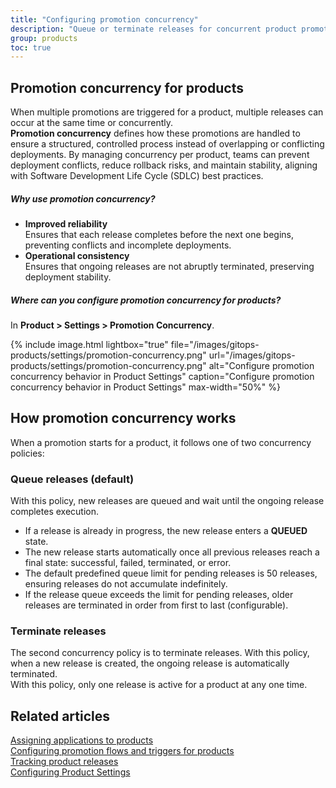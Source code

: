 ```yaml
---
title: "Configuring promotion concurrency"
description: "Queue or terminate releases for concurrent product promotions"
group: products
toc: true
---
```


## Promotion concurrency for products

When multiple promotions are triggered for a product, multiple releases can occur at the same time or concurrently.  
**Promotion concurrency** defines how these promotions are handled to ensure a structured, controlled process instead of overlapping or conflicting deployments.
By managing concurrency per product, teams can prevent deployment conflicts, reduce rollback risks, and maintain stability, aligning with Software Development Life Cycle (SDLC) best practices.




##### Why use promotion concurrency?
* **Improved reliability**  
  Ensures that each release completes before the next one begins, preventing conflicts and incomplete deployments.
* **Operational consistency**  
  Ensures that ongoing releases are not abruptly terminated, preserving deployment stability.

##### Where can you configure promotion concurrency for products? 
In **Product > Settings > Promotion Concurrency**.

{% include
 image.html
 lightbox="true"
 file="/images/gitops-products/settings/promotion-concurrency.png"
 url="/images/gitops-products/settings/promotion-concurrency.png"
 alt="Configure promotion concurrency behavior in Product Settings"
 caption="Configure promotion concurrency behavior in Product Settings"
    max-width="50%"
%} 

## How promotion concurrency works
When a promotion starts for a product, it follows one of two concurrency policies:

### Queue releases (default)
With this policy, new releases are queued and wait until the ongoing release completes execution.
* If a release is already in progress, the new release enters a **QUEUED** state.
* The new release starts automatically once all previous releases reach a final state: successful, failed, terminated, or error.
* The default predefined queue limit for pending releases is 50 releases, ensuring releases do not accumulate indefinitely.
* If the release queue exceeds the limit for pending releases, older releases are terminated in order from first to last (configurable).

### Terminate releases
The second concurrency policy is to terminate releases. With this policy, when a new release is created, the ongoing release is automatically terminated.  
With this policy, only one release is active for a product at any one time. 


## Related articles
[Assigning applications to products]({{site.baseurl}}/docs/products/assign-applications/)   
[Configuring promotion flows and triggers for products]({{site.baseurl}}/docs/products/promotion-flow-triggers/)   
[Tracking product releases]({{site.baseurl}}/docs/promotions/releases/)  
[Configuring Product Settings]({{site.baseurl}}/docs/products/configure-product-settings/)  



<!--- ## Example scenarios

### Scenario 1: Standard queued promotion releases (default behavior)
A product has a promotion in progress for version v1.2.0.
A new promotion for version v1.3.0 is triggered while v1.2.0 is still in progress.
The v1.3.0 release enters a PENDING state until v1.2.0 reaches a final status (successful, failed, terminated).
Once v1.2.0 completes, v1.3.0 automatically starts its promotion.

### Scenario 2: Terminating active releases for faster iteration
A promotion for v1.2.0 is currently deploying.
A critical bug fix in v1.3.0 needs to be released immediately.
The user configures concurrency: terminate with policy: promotionFlow, meaning only releases using the same promotion flow are terminated.
The v1.2.0 release stops immediately, and v1.3.0 starts.

Scenario 3: Managing the Queue Size
A team has automated releases that generate a backlog of 60 promotions.
Since the queue limit is 50, the system automatically terminates older releases (FIFO order) to maintain the limit.
The most recent 50 releases remain in the queue, while the 10 oldest ones are removed.
Configuration Options
To control concurrency behavior, users can define settings in their promotion configuration:

-->